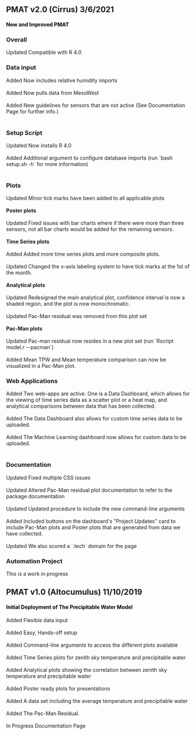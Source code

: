 <a id="top"></a>
<div class="section timeline">
  <div class='timeline-item'>
    <div class="content">
      <div class="collapsible">
            <div class="collapsible-header">
                <h2>PMAT v2.0 (Cirrus) <span class="label label-rounded text-light text-capitalize tag-date">3/6/2021</span></h2></div>
            <div class="panel">
              <h4 style="color:black">New and Improved PMAT</h4>
              <div>
                <h3>Overall</h3>
                  <li style="list-style: none;">
                    <span class="label label-rounded text-light text-capitalize tag-changed">Updated</span>
                    Compatible with R 4.0
                  </li>
                <h3>Data input</h3>
                  <li style="list-style: none;">
                    <span class="label label-rounded text-light text-capitalize tag-added">Added</span>
                    Now includes relative humidity imports</li><br>
                  <li style="list-style: none;">
                    <span class="label label-rounded text-light text-capitalize tag-added">Added</span>
                      Now pulls data from MesoWest</li><br>
                  <li style="list-style: none;">
                    <span class="label label-rounded text-light text-capitalize tag-added">Added</span>
                    New guidelines for sensors that are not active (See Documentation Page for further info.)</li><br>
                <h3>Setup Script</h3>
                  <li style="list-style: none;">
                    <span class="label label-rounded text-light text-capitalize tag-changed">Updated</span>
                      Now installs R 4.0</li><br>
                  <li style="list-style: none;">
                    <span class="label label-rounded text-light text-capitalize tag-added">Added</span>
                    Additional argument to configure database imports (run `bash setup.sh -h` for more information)</li><br>
                <h3>Plots</h3>
                  <li style="list-style: none;">
                    <span class="label label-rounded text-light text-capitalize tag-changed">Updated</span>
                    Minor tick marks have been added to all applicable plots</li><br>
                  <b>Poster plots</b><br><br>
                  <li style="list-style: none;">
                    <span class="label label-rounded text-light text-capitalize tag-changed">Updated</span>
                    Fixed issues with bar charts where if there were more than three sensors, not all bar charts would be added for the remaining sensors.</li><br>
                  <b>Time Series plots</b><br><br>
                  <li style="list-style: none;">
                    <span class="label label-rounded text-light text-capitalize tag-added">Added</span>
                    Added more time series plots and more composite plots.</li><br>
                  <li style="list-style: none;">
                    <span class="label label-rounded text-light text-capitalize tag-changed">Updated</span>
                    Changed the x-axis labeling system to have tick marks at the 1st of the month.</li><br>
                  <b>Analytical plots</b><br><br>
                  <li style="list-style: none;">
                    <span class="label label-rounded text-light text-capitalize tag-changed">Updated</span>
                    Redesigned the main analytical plot, confidence interval is now a shaded region, and the plot is now monochromatic.</li><br>
                  <li style="list-style: none;">
                    <span class="label label-rounded text-light text-capitalize tag-changed">Updated</span>
                    Pac-Man residual was removed from this plot set</li><br>
                  <b>Pac-Man plots</b><br><br>
                  <li style="list-style: none;">
                  <span class="label label-rounded text-light text-capitalize tag-changed">Updated</span>
                    Pac-man residual now resides in a new plot set (run `Rscript model.r --pacman`)
                  </li><br>
                  <li style="list-style: none;">
                    <span class="label label-rounded text-light text-capitalize tag-added">Added</span>
                    Mean TPW and Mean temperature comparison can now be visualized in a Pac-Man plot.
                  </li>
                <h3>Web Applications</h3>
                  <li style="list-style: none;">
                  <span class="label label-rounded text-light text-capitalize tag-added">Added</span>
                  Two web-apps are active. One is a Data Dashboard, which allows for the viewing of time series data as a scatter plot or a heat map, and analytical comparisons between data that has been collected.
                  </li><br>
                  <li style="list-style: none;">
                    <span class="label label-rounded text-light text-capitalize tag-added">Added</span>
                    The Data Dashboard also allows for custom time series data to be uploaded.
                  </li><br>
                  <li style="list-style: none;">
                    <span class="label label-rounded text-light text-capitalize tag-added">Added</span>
                    The Machine Learning dashboard now allows for custom data to be uploaded.
                  </li><br>
                <h3>Documentation</h3>
                  <li style="list-style: none;">
                    <span class="label label-rounded text-light text-capitalize tag-changed">Updated</span>
                    Fixed multiple CSS issues
                  </li><br>
                  <li style="list-style: none;">
                    <span class="label label-rounded text-light text-capitalize tag-changed">Updated</span>
                    Altered Pac-Man residual plot documentation to refer to the package documentation
                  </li><br>
                  <li style="list-style: none;">
                  <span class="label label-rounded text-light text-capitalize tag-changed">Updated</span>
                    Updated procedure to include the new command-line arguments
                  </li><br>
                  <li style="list-style: none;">
                    <span class="label label-rounded text-light text-capitalize tag-added">Added</span>
                    Included buttons on the dashboard's "Project Updates" card to include Pac-Man plots and Poster plots that are generated from data we have collected.
                  </li><br>
                  <li style="list-style: none;">
                    <span class="label label-rounded text-light text-capitalize tag-changed">Updated</span>
                    We also scored a `.tech` domain for the page
                  </li>
                <h3>Automation Project</h3>
                  <li style="list-style: none;">
                    This is a work in progress
                  </li></div></div>
          </div></div>
    </div>
  <div class="timeline-item">
    <div class="content">
      <div class="collapsible">
        <div class="collapsible-header">
            <h2>PMAT v1.0 (Altocumulus) <span class="label label-rounded text-light text-capitalize tag-date">11/10/2019</span></h2></div>
          <div class="panel">
              <h4 style="color:black">Initial Deployment of The Precipitable Water Model</h4><div>
              <li style="list-style: none;">
                <span class="label label-rounded text-light text-capitalize tag-added">Added</span>
                  Flexible data input
              </li><br>
              <li style="list-style: none;">
                <span class="label label-rounded text-light text-capitalize tag-added">Added</span>
                  Easy, Hands-off setup
              </li><br>
              <li style="list-style: none;">
                <span class="label label-rounded text-light text-capitalize tag-added">Added</span>
                  Command-line arguments to access the different plots available
              </li><br>
              <li style="list-style: none;">
                <span class="label label-rounded text-light text-capitalize tag-added">Added</span>
                  Time Series plots for zenith sky temperature and precipitable water
              </li><br>
              <li style="list-style: none;">
                <span class="label label-rounded text-light text-capitalize tag-added">Added</span>
                  Analytical plots showing the correlation between zenith sky temperature and precipitable water
              </li><br>
              <li style="list-style: none;">
                <span class="label label-rounded text-light text-capitalize tag-added">Added</span>
                  Poster ready plots for presentations
              </li><br>
              <li style="list-style: none;">
                <span class="label label-rounded text-light text-capitalize tag-added">Added</span>
                  A data set including the average temperature and precipitable water
              </li><br>
              <li style="list-style: none;">
                <span class="label label-rounded text-light text-capitalize tag-added">Added</span>
                  The Pac-Man Residual.
              </li><br>
              <li style="list-style: none;">
                <span class="label label-rounded text-light text-capitalize tag-changed">In Progress</span>
                  Documentation Page
              </li><br></div>
        </div>
      </div>
  </div>
</div>
</div>
